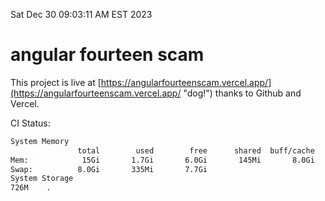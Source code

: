 Sat Dec 30 09:03:11 AM EST 2023

# angular fourteen scam


This project is live at [https://angularfourteenscam.vercel.app/](https://angularfourteenscam.vercel.app/ "dog!") thanks to Github and Vercel.

CI Status: 

```bash
System Memory
               total        used        free      shared  buff/cache   available
Mem:            15Gi       1.7Gi       6.0Gi       145Mi       8.0Gi        13Gi
Swap:          8.0Gi       335Mi       7.7Gi
System Storage
726M	.
```
